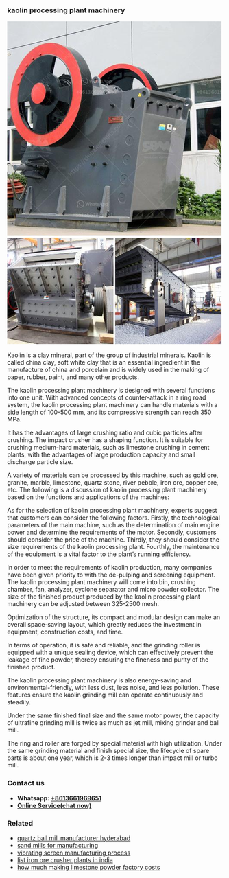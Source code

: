 <h3>kaolin processing plant machinery</h3><img src='1708322631.jpg' alt=''><p>Kaolin is a clay mineral, part of the group of industrial minerals. Kaolin is called china clay, soft white clay that is an essential ingredient in the manufacture of china and porcelain and is widely used in the making of paper, rubber, paint, and many other products.</p><p>The kaolin processing plant machinery is designed with several functions into one unit. With advanced concepts of counter-attack in a ring road system, the kaolin processing plant machinery can handle materials with a side length of 100-500 mm, and its compressive strength can reach 350 MPa.</p><p>It has the advantages of large crushing ratio and cubic particles after crushing. The impact crusher has a shaping function. It is suitable for crushing medium-hard materials, such as limestone crushing in cement plants, with the advantages of large production capacity and small discharge particle size.</p><p>A variety of materials can be processed by this machine, such as gold ore, granite, marble, limestone, quartz stone, river pebble, iron ore, copper ore, etc. The following is a discussion of kaolin processing plant machinery based on the functions and applications of the machines:</p><p>As for the selection of kaolin processing plant machinery, experts suggest that customers can consider the following factors. Firstly, the technological parameters of the main machine, such as the determination of main engine power and determine the requirements of the motor. Secondly, customers should consider the price of the machine. Thirdly, they should consider the size requirements of the kaolin processing plant. Fourthly, the maintenance of the equipment is a vital factor to the plant’s running efficiency.</p><p>In order to meet the requirements of kaolin production, many companies have been given priority to with the de-pulping and screening equipment. The kaolin processing plant machinery will come into bin, crushing chamber, fan, analyzer, cyclone separator and micro powder collector. The size of the finished product produced by the kaolin processing plant machinery can be adjusted between 325-2500 mesh.</p><p>Optimization of the structure, its compact and modular design can make an overall space-saving layout, which greatly reduces the investment in equipment, construction costs, and time.</p><p>In terms of operation, it is safe and reliable, and the grinding roller is equipped with a unique sealing device, which can effectively prevent the leakage of fine powder, thereby ensuring the fineness and purity of the finished product.</p><p>The kaolin processing plant machinery is also energy-saving and environmental-friendly, with less dust, less noise, and less pollution. These features ensure the kaolin grinding mill can operate continuously and steadily.</p><p>Under the same finished final size and the same motor power, the capacity of ultrafine grinding mill is twice as much as jet mill, mixing grinder and ball mill.</p><p>The ring and roller are forged by special material with high utilization. Under the same grinding material and finish special size, the lifecycle of spare parts is about one year, which is 2-3 times longer than impact mill or turbo mill.</p><h3>Contact us</h3><ul><li><strong>Whatsapp:&nbsp;<a href="https://wa.me/8613661969651">+8613661969651</a></strong></li><li><a href="https://swt.shibang-china.com/?git&amp;zhl&amp;kaolin processing plant machinery"><strong>Online Service(chat now)</strong></a></li></ul><h3>Related</h3><ul><li><a href='quartz ball mill manufacturer hyderabad.md'>quartz ball mill manufacturer hyderabad</a></li><li><a href='sand mills for manufacturing.md'>sand mills for manufacturing</a></li><li><a href='vibrating screen manufacturing process.md'>vibrating screen manufacturing process</a></li><li><a href='list iron ore crusher plants in india.md'>list iron ore crusher plants in india</a></li><li><a href='how much making limestone powder factory costs.md'>how much making limestone powder factory costs</a></li></ul>